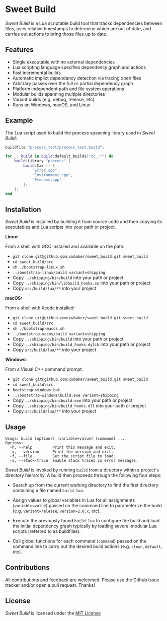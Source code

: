 # Sweet Build

*Sweet Build* is a Lua scriptable build tool that tracks dependencies between files, uses relative timestamps to determine which are out of date, and carries out actions to bring those files up to date.

## Features

  - Single executable with no external dependencies
  - Lua scripting language specifies dependency graph and actions
  - Fast incremental builds
  - Automatic implict dependency detection via tracing open files
  - Arbitrary passes over the full or partial dependency graph
  - Platform independent path and file system operations
  - Modular builds spanning multiple directories
  - Variant builds (e.g. debug, release, etc)
  - Runs on Windows, macOS, and Linux

## Example

The Lua script used to build the process spawning library used in *Sweet Build*:

~~~lua
buildfile "process_test/process_test.build";

for _, build in build:default_builds("cc_.*") do
    build:Library "process" {
        build:Cxx () {
            "Error.cpp",
            "Environment.cpp",
            "Process.cpp"
        };
    };
end
~~~

## Installation

*Sweet Build* is installed by building it from source code and then copying its executables and Lua scripts into your path or project.

**Linux:**

From a shell with GCC installed and available on the path:

- `git clone git@github.com:cwbaker/sweet_build.git sweet_build`
- `cd sweet_build/src`
- `sh ./bootstrap-linux.sh`
- `../bootstrap-linux/build variant=shipping`
- Copy `../shipping/bin/build` into your path or project
- Copy `../shipping/bin/libbuild_hooks.so` into your path or project
- Copy `src/build/lua/**` into your project

**macOS:**

From a shell with Xcode installed:

- `git clone git@github.com:cwbaker/sweet_build.git sweet_build`
- `cd sweet_build/src`
- `sh ./bootstrap-macos.sh`
- `../bootstrap-macos/build variant=shipping`
- Copy `../shipping/bin/build` into your path or project
- Copy `../shipping/bin/build_hooks.dylib` into your path or project
- Copy `src/build/lua/**` into your project

**Windows:**

From a Visual C++ command prompt:

- `git clone git@github.com:cwbaker/sweet_build.git sweet_build`
- `cd sweet_build\src`
- `bootstrap-windows.bat`
- `..\bootstrap-windows\build.exe variant=shipping`
- Copy `../shipping/bin/build.exe` into your path or project
- Copy `../shipping/bin/build_hooks.dll` into your path or project
- Copy `src/build/lua/**` into your project

## Usage

    Usage: build [options] [variable=value] [command] ...
    Options:
      -h, --help         Print this message and exit.
      -v, --version      Print the version and exit.
      -f, --file         Set the script file to load.
      -s, --stack-trace  Enable stack traces in error messages.

*Sweet Build* is invoked by running `build` from a directory within a project's directory hierarchy.  A build then proceeds through the following four steps:

- Search up from the current working directory to find the first directory containing a file named `build.lua`.

- Assign values to global variables in Lua for all assignments (`variable=value`) passed on the command line to parameterize the build (e.g. `variant=release`, `version=2.0.x`, etc).

- Execute the previously found `build.lua` to configure the build and load the initial dependency graph typically by loading several modular Lua scripts (referred to as buildfiles).

- Call global functions for each command (`command`) passed on the command line to carry out the desired build actions (e.g. `clean`, `default`, etc).

## Contributions

All contributions and feedback are welcomed.  Please use the Github issue tracker and/or open a pull request.  Thanks!

## License

*Sweet Build* is licensed under the [MIT License](http://www.opensource.org/licenses/MIT)
